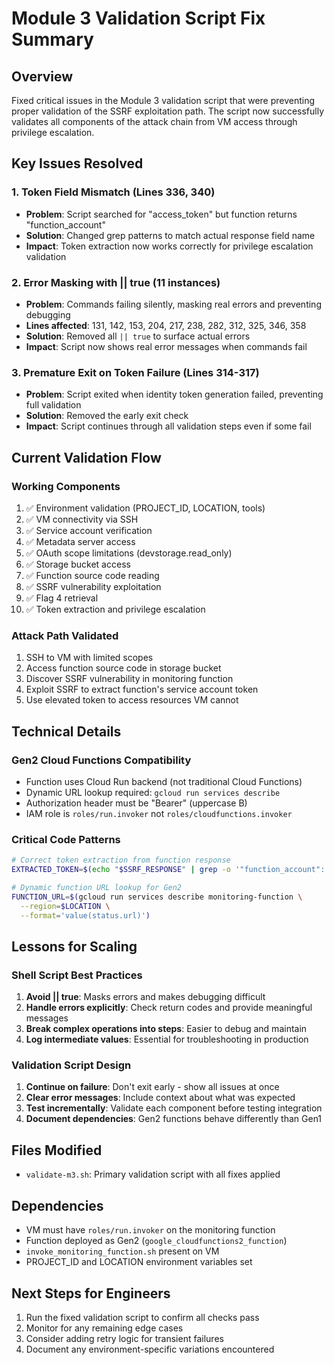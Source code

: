 # Module 3 Validation Script Fix Summary

## Overview
Fixed critical issues in the Module 3 validation script that were preventing proper validation of the SSRF exploitation path. The script now successfully validates all components of the attack chain from VM access through privilege escalation.

## Key Issues Resolved

### 1. Token Field Mismatch (Lines 336, 340)
- **Problem**: Script searched for "access_token" but function returns "function_account"
- **Solution**: Changed grep patterns to match actual response field name
- **Impact**: Token extraction now works correctly for privilege escalation validation

### 2. Error Masking with || true (11 instances)
- **Problem**: Commands failing silently, masking real errors and preventing debugging
- **Lines affected**: 131, 142, 153, 204, 217, 238, 282, 312, 325, 346, 358
- **Solution**: Removed all `|| true` to surface actual errors
- **Impact**: Script now shows real error messages when commands fail

### 3. Premature Exit on Token Failure (Lines 314-317)
- **Problem**: Script exited when identity token generation failed, preventing full validation
- **Solution**: Removed the early exit check
- **Impact**: Script continues through all validation steps even if some fail

## Current Validation Flow

### Working Components
1. ✅ Environment validation (PROJECT_ID, LOCATION, tools)
2. ✅ VM connectivity via SSH
3. ✅ Service account verification
4. ✅ Metadata server access
5. ✅ OAuth scope limitations (devstorage.read_only)
6. ✅ Storage bucket access
7. ✅ Function source code reading
8. ✅ SSRF vulnerability exploitation
9. ✅ Flag 4 retrieval
10. ✅ Token extraction and privilege escalation

### Attack Path Validated
1. SSH to VM with limited scopes
2. Access function source code in storage bucket
3. Discover SSRF vulnerability in monitoring function
4. Exploit SSRF to extract function's service account token
5. Use elevated token to access resources VM cannot

## Technical Details

### Gen2 Cloud Functions Compatibility
- Function uses Cloud Run backend (not traditional Cloud Functions)
- Dynamic URL lookup required: `gcloud run services describe`
- Authorization header must be "Bearer" (uppercase B)
- IAM role is `roles/run.invoker` not `roles/cloudfunctions.invoker`

### Critical Code Patterns
```bash
# Correct token extraction from function response
EXTRACTED_TOKEN=$(echo "$SSRF_RESPONSE" | grep -o '"function_account": "[^"]*"' | cut -d'"' -f4)

# Dynamic function URL lookup for Gen2
FUNCTION_URL=$(gcloud run services describe monitoring-function \
  --region=$LOCATION \
  --format='value(status.url)')
```

## Lessons for Scaling

### Shell Script Best Practices
1. **Avoid || true**: Masks errors and makes debugging difficult
2. **Handle errors explicitly**: Check return codes and provide meaningful messages
3. **Break complex operations into steps**: Easier to debug and maintain
4. **Log intermediate values**: Essential for troubleshooting in production

### Validation Script Design
1. **Continue on failure**: Don't exit early - show all issues at once
2. **Clear error messages**: Include context about what was expected
3. **Test incrementally**: Validate each component before testing integration
4. **Document dependencies**: Gen2 functions behave differently than Gen1

## Files Modified
- `validate-m3.sh`: Primary validation script with all fixes applied

## Dependencies
- VM must have `roles/run.invoker` on the monitoring function
- Function deployed as Gen2 (`google_cloudfunctions2_function`)
- `invoke_monitoring_function.sh` present on VM
- PROJECT_ID and LOCATION environment variables set

## Next Steps for Engineers
1. Run the fixed validation script to confirm all checks pass
2. Monitor for any remaining edge cases
3. Consider adding retry logic for transient failures
4. Document any environment-specific variations encountered